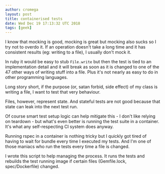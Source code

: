 ```yaml
---
author: cromega
layout: post
title: containerised tests
date: Wed Dec 19 17:13:32 UTC 2018
tags: [geek]
---
```


I know that mocking is good, mocking is great but mocking also sucks so I try not to overdo it. If an operation doesn't take a long time and it has consistent results (eg: writing to a file), I usually don't mock it.

In ruby it would be easy to stub `File.write` but then the test is tied to an implementation detail and it will break as soon as it is changed to one of the 47 other ways of writing stuff into a file. Plus it's not nearly as easy to do in other programming languages.

Long story short, if the purpose (or, satan forbid, side effect) of my class is writing a file, I want to test that very behaviour.

Files, however, represent state. And stateful tests are not good because that state can leak into the next test run.

<!-- more -->

Of course smart test setup logic can help mitigate this - I don't like relying on teardown - but what's even better is running the test suite in a container. It's what any self-respecting CI system does anyway.

Running rspec in a container is nothing tricky but I quickly got tired of having to wait for bundle every time I executed my tests. And I'm one of those maniacs who run the tests every time a file is changed.

I wrote this script to help managing the process. It runs the tests and rebuilds the test running image if certain files (Gemfile.lock, spec/Dockerfile) changed.


